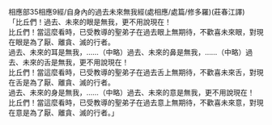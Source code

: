 相應部35相應9經/自身內的過去未來無我經(處相應/處篇/修多羅)(莊春江譯)  
「比丘們！過去、未來的眼是無我，更不用說現在！  
比丘們！當這麼看時，已受教導的聖弟子在過去眼上無期待，不歡喜未來眼，對現在眼是為了厭、離貪、滅的行者。  
過去、未來的耳是無我，……（中略）過去、未來的鼻是無我，……（中略）過去、未來的舌是無我，更不用說現在！  
比丘們！當這麼看時，已受教導的聖弟子在過去舌上無期待，不歡喜未來舌，對現在舌是為了厭、離貪、滅的行者。  
過去、未來的身是無我，……（中略）過去、未來的意是無我，更不用說現在！  
比丘們！當這麼看時，已受教導的聖弟子在過去意上無期待，不歡喜未來意，對現在意是為了厭、離貪、滅的行者。」  
  
  
